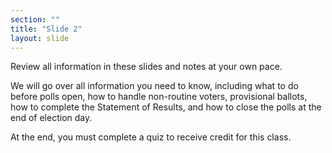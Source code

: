 ```yaml
---
section: ""
title: "Slide 2"
layout: slide
---
```


Review all information in these slides and notes at your own pace.

We will go over all information you need to know, including what to do before polls open, how to handle non-routine voters, provisional ballots, how to complete the Statement of Results, and how to close the polls at the end of election day.

At the end, you must complete a quiz to receive credit for this class.